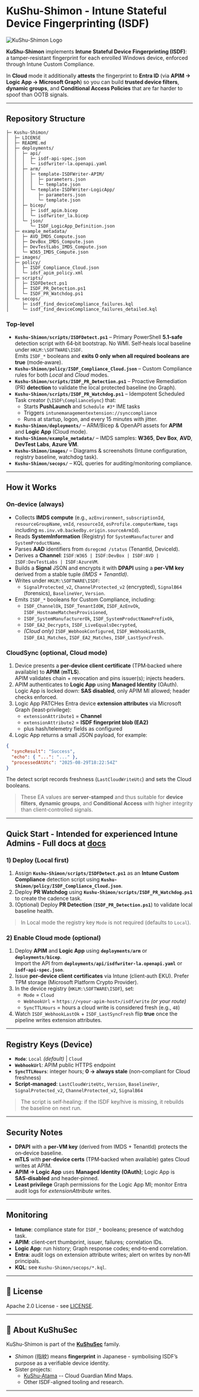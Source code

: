 # KuShu-Shimon - Intune Stateful Device Fingerprinting (ISDF)

![KuShu-Shimon Logo](/images/KuShu_Shimon_ISDF_Logo.png)

**KuShu-Shimon** implements **Intune Stateful Device Fingerprinting (ISDF)**:  
a tamper-resistant fingerprint for each enrolled Windows device, enforced through Intune Custom Compliance.  

In **Cloud** mode it additionally **attests** the fingerprint to **Entra ID** (via **APIM → Logic App → Microsoft Graph**) so you can build **trusted device filters**, **dynamic groups**, and **Conditional Access Policies** that are far harder to spoof than OOTB signals.

---

## Repository Structure

```
├─ Kushu-Shimon/
│  ├─ LICENSE
│  ├─ README.md
│  ├─ deployments/
│  │  ├─ api/
│  │  │  ├─ isdf-api-spec.json
│  │  │  └─ isdfwriter-la.openapi.yaml
│  │  ├─ arm/
│  │  │  ├─ template-ISDFWriter-APIM/
│  │  │  │  ├─ parameters.json
│  │  │  │  └─ template.json
│  │  │  └─ template-ISDFWriter-LogicApp/
│  │  │     ├─ parameters.json
│  │  │     └─ template.json
│  │  ├─ bicep/
│  │  │  ├─ isdf_apim.bicep
│  │  │  └─ isdfwriter_la.bicep
│  │  └─ json/
│  │     └─ ISDF_LogicApp_Definition.json
│  ├─ example_metadata/
│  │  ├─ AVD_IMDS_Compute.json
│  │  ├─ DevBox_IMDS_Compute.json
│  │  ├─ DevTestLabs_IMDS_Compute.json
│  │  └─ W365_IMDS_Compute.json
│  ├─ images/
│  ├─ policy/
│  │  ├─ ISDF_Compliance_Cloud.json
│  │  └─ idsf_apim_policy.xml
│  ├─ scripts/
│  │  ├─ ISDFDetect.ps1
│  │  ├─ ISDF_PR_Detection.ps1
│  │  └─ ISDF_PR_Watchdog.ps1
│  └─ secops/
│     ├─ isdf_find_deviceCompliance_failures.kql
│     └─ isdf_find_deviceCompliance_failures_detailed.kql
```

### Top‑level
- **`Kushu-Shimon/scripts/ISDFDetect.ps1`** – Primary PowerShell **5.1‑safe** detection script with 64‑bit bootstrap. No WMI. Self‑heals local baseline under `HKLM:\SOFTWARE\ISDF`.  
  Emits `ISDF_*` booleans and **exits 0 only when all required booleans are true** (mode‑aware).
- **`Kushu-Shimon/policy/ISDF_Compliance_Cloud.json`** – Custom Compliance rules for both *Local* and *Cloud* modes.
- **`Kushu-Shimon/scripts/ISDF_PR_Detection.ps1`** – Proactive Remediation (PR) **detection** to validate the local protected baseline (no Graph).
- **`Kushu-Shimon/scripts/ISDF_PR_Watchdog.ps1`** – Idempotent Scheduled Task creator (`\ISDF\ComplianceSync`) that:
  - Starts **PushLaunch** and `Schedule #3*` IME tasks
  - Triggers `intunemanagementextension://synccompliance`
  - Runs at startup, logon, and every 15 minutes with jitter.
- **`Kushu-Shimon/deployments/`** – ARM/Bicep & OpenAPI assets for **APIM** and **Logic App** (Cloud mode).
- **`Kushu-Shimon/example_metadata/`** – IMDS samples: **W365**, **Dev Box**, **AVD**, **DevTest Labs**, **Azure VM**.
- **`Kushu-Shimon/images/`** – Diagrams & screenshots (Intune configuration, registry baseline, watchdog task).
- **`Kushu-Shimon/secops/`** – KQL queries for auditing/monitoring compliance.

---

## How it Works

### On‑device (always)
- Collects **IMDS compute** (e.g., `azEnvironment`, `subscriptionId`, `resourceGroupName`, `vmId`, `resourceId`, `osProfile.computerName`, `tags` including `ms.inv.v0.backedby.origin.sourceArmId`).
- Reads **SystemInformation** (Registry) for `SystemManufacturer` and `SystemProductName`.
- Parses **AAD** identifiers from `dsregcmd /status` (TenantId, DeviceId).
- Derives a **Channel**: `ISDF:W365 | ISDF:DevBox | ISDF:AVD | ISDF:DevTestLabs | ISDF:AzureVM`.
- Builds a **Signal** JSON and encrypts it with **DPAPI** using a **per‑VM key** derived from a stable tuple *(IMDS + TenantId)*.
- Writes under `HKLM:\SOFTWARE\ISDF`:
  - `SignalProtected_v2`, `ChannelProtected_v2` (encrypted), `SignalB64` (forensics), `BaselineVer`, `Version`.
- Emits `ISDF_*` booleans for Custom Compliance, including:
  - `ISDF_ChannelOk`, `ISDF_TenantIdOK`, `ISDF_AzEnvOk`, `ISDF_HostnameMatchesProvisioned`,
  - `ISDF_SystemManufacturerOk`, `ISDF_SystemProductNamePrefixOk`,
  - `ISDF_EA2_Decrypts`, `ISDF_LiveEqualsDecrypted`,
  - *(Cloud only)* `ISDF_WebhookConfigured`, `ISDF_WebhookLastOk`, `ISDF_EA1_Matches`, `ISDF_EA2_Matches`, `ISDF_LastSyncFresh`.

### CloudSync (optional, **Cloud** mode)
1. Device presents a **per‑device client certificate** (TPM‑backed where available) to **APIM** (**mTLS**).  
   APIM validates chain + revocation and pins issuer(s); injects headers.
2. APIM authenticates to **Logic App** using **Managed Identity** (OAuth).  
   Logic App is locked down: **SAS disabled**, only APIM MI allowed; header checks enforced.
3. Logic App PATCHes Entra device **extension attributes** via Microsoft Graph (least‑privilege):
   - `extensionAttribute1` = **Channel**
   - `extensionAttribute2` = **ISDF fingerprint blob (EA2)**
   - plus hash/telemetry fields as configured
4. Logic App returns a small JSON payload, for example:

```json
{
  "syncResult": "Success",
  "echo": { "...": "..." },
  "processedAtUtc": "2025-08-29T18:22:54Z"
}
```

The detect script records freshness (`LastCloudWriteUtc`) and sets the Cloud booleans.

> These EA values are **server‑stamped** and thus suitable for **device filters**, **dynamic groups**, and **Conditional Access** with higher integrity than client‑controlled signals.

---

## Quick Start - Intended for experienced Intune Admins - Full docs at [docs](docs/README.md)

### 1) Deploy (Local first)
1. Assign **`Kushu-Shimon/scripts/ISDFDetect.ps1`** as an **Intune Custom Compliance** detection script using **`Kushu-Shimon/policy/ISDF_Compliance_Cloud.json`**.
2. Deploy **PR Watchdog** using **`Kushu-Shimon/scripts/ISDF_PR_Watchdog.ps1`** to create the cadence task.
3. (Optional) Deploy **PR Detection** (**`ISDF_PR_Detection.ps1`**) to validate local baseline health.

> In Local mode the registry key `Mode` is not required (defaults to `Local`).

### 2) Enable Cloud mode (optional)
1. Deploy **APIM** and **Logic App** using **`deployments/arm`** or **`deployments/bicep`**.  
   Import the API from **`deployments/api/isdfwriter-la.openapi.yaml`** or **`isdf-api-spec.json`**.
2. Issue **per‑device client certificates** via Intune (client‑auth EKU). Prefer TPM storage (Microsoft Platform Crypto Provider).
3. In the device registry (`HKLM:\SOFTWARE\ISDF`), set:
   - `Mode` = `Cloud`
   - `WebhookUrl` = `https://<your-apim-host>/isdf/write` *(or your route)*
   - `SyncTTLHours` = hours a cloud write is considered fresh (e.g., `48`)
4. Watch `ISDF_WebhookLastOk` + `ISDF_LastSyncFresh` flip **true** once the pipeline writes extension attributes.

---

## Registry Keys (Device)

- **`Mode`**: `Local` *(default)* | `Cloud`  
- **`WebhookUrl`**: APIM public HTTPS endpoint
- **`SyncTTLHours`**: integer hours; **0 → always stale** (non‑compliant for Cloud freshness)
- **Script‑managed**: `LastCloudWriteUtc`, `Version`, `BaselineVer`, `SignalProtected_v2`, `ChannelProtected_v2`, `SignalB64`

> The script is self‑healing: if the ISDF key/hive is missing, it rebuilds the baseline on next run.

---

## Security Notes

- **DPAPI** with a **per‑VM key** (derived from IMDS + TenantId) protects the on‑device baseline.
- **mTLS** with **per‑device certs** (TPM‑backed when available) gates Cloud writes at APIM.  
- **APIM → Logic App** uses **Managed Identity (OAuth)**; Logic App is **SAS‑disabled** and header‑pinned.
- **Least privilege** Graph permissions for the Logic App MI; monitor Entra audit logs for *extensionAttribute* writes.

---

## Monitoring

- **Intune**: compliance state for `ISDF_*` booleans; presence of watchdog task.
- **APIM**: client‑cert thumbprint, issuer, failures; correlation IDs.
- **Logic App**: run history; Graph response codes; end‑to‑end correlation.
- **Entra**: audit logs on extension attribute writes; alert on writes by non‑MI principals.
- **KQL**: see `Kushu-Shimon/secops/*.kql`.

---

## 📜 License

Apache 2.0 License - see [LICENSE](LICENSE).

---

## 🏯 About KuShuSec

KuShu-Shimon is part of the **[KuShuSec](https://github.com/KuShuSec)** family.  
- *Shimon* (指紋) means **fingerprint** in Japanese - symbolising ISDF’s purpose as a verifiable device identity.  
- Sister projects:  
  - [KuShu-Atama](https://github.com/KuShuSec/KuShu-Atama) -- Cloud Guardian Mind Maps.  
  - Other ISDF-aligned tooling and research.  

---